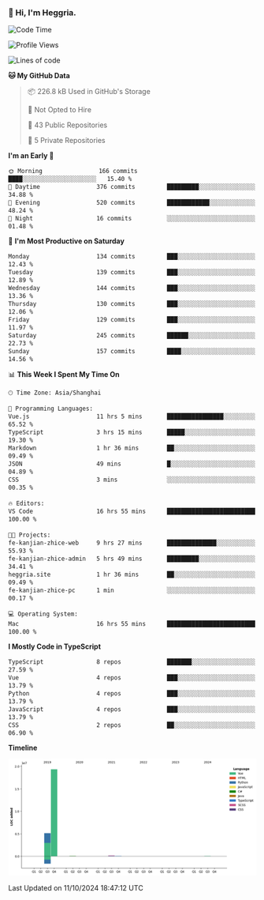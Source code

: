 ### 👋 Hi, I'm Heggria.

<!--START_SECTION:waka-->
![Code Time](http://img.shields.io/badge/Code%20Time-713%20hrs%2026%20mins-blue)

![Profile Views](http://img.shields.io/badge/Profile%20Views-0-blue)

![Lines of code](https://img.shields.io/badge/From%20Hello%20World%20I%27ve%20Written-24.8%20million%20lines%20of%20code-blue)

**🐱 My GitHub Data** 

> 📦 226.8 kB Used in GitHub's Storage 
 > 
> 🚫 Not Opted to Hire
 > 
> 📜 43 Public Repositories 
 > 
> 🔑 5 Private Repositories 
 > 
**I'm an Early 🐤** 

```text
🌞 Morning                166 commits         ████░░░░░░░░░░░░░░░░░░░░░   15.40 % 
🌆 Daytime                376 commits         █████████░░░░░░░░░░░░░░░░   34.88 % 
🌃 Evening                520 commits         ████████████░░░░░░░░░░░░░   48.24 % 
🌙 Night                  16 commits          ░░░░░░░░░░░░░░░░░░░░░░░░░   01.48 % 
```
📅 **I'm Most Productive on Saturday** 

```text
Monday                   134 commits         ███░░░░░░░░░░░░░░░░░░░░░░   12.43 % 
Tuesday                  139 commits         ███░░░░░░░░░░░░░░░░░░░░░░   12.89 % 
Wednesday                144 commits         ███░░░░░░░░░░░░░░░░░░░░░░   13.36 % 
Thursday                 130 commits         ███░░░░░░░░░░░░░░░░░░░░░░   12.06 % 
Friday                   129 commits         ███░░░░░░░░░░░░░░░░░░░░░░   11.97 % 
Saturday                 245 commits         ██████░░░░░░░░░░░░░░░░░░░   22.73 % 
Sunday                   157 commits         ████░░░░░░░░░░░░░░░░░░░░░   14.56 % 
```


📊 **This Week I Spent My Time On** 

```text
🕑︎ Time Zone: Asia/Shanghai

💬 Programming Languages: 
Vue.js                   11 hrs 5 mins       ████████████████░░░░░░░░░   65.52 % 
TypeScript               3 hrs 15 mins       █████░░░░░░░░░░░░░░░░░░░░   19.30 % 
Markdown                 1 hr 36 mins        ██░░░░░░░░░░░░░░░░░░░░░░░   09.49 % 
JSON                     49 mins             █░░░░░░░░░░░░░░░░░░░░░░░░   04.89 % 
CSS                      3 mins              ░░░░░░░░░░░░░░░░░░░░░░░░░   00.35 % 

🔥 Editors: 
VS Code                  16 hrs 55 mins      █████████████████████████   100.00 % 

🐱‍💻 Projects: 
fe-kanjian-zhice-web     9 hrs 27 mins       ██████████████░░░░░░░░░░░   55.93 % 
fe-kanjian-zhice-admin   5 hrs 49 mins       █████████░░░░░░░░░░░░░░░░   34.41 % 
heggria.site             1 hr 36 mins        ██░░░░░░░░░░░░░░░░░░░░░░░   09.49 % 
fe-kanjian-zhice-pc      1 min               ░░░░░░░░░░░░░░░░░░░░░░░░░   00.17 % 

💻 Operating System: 
Mac                      16 hrs 55 mins      █████████████████████████   100.00 % 
```

**I Mostly Code in TypeScript** 

```text
TypeScript               8 repos             ███████░░░░░░░░░░░░░░░░░░   27.59 % 
Vue                      4 repos             ███░░░░░░░░░░░░░░░░░░░░░░   13.79 % 
Python                   4 repos             ███░░░░░░░░░░░░░░░░░░░░░░   13.79 % 
JavaScript               4 repos             ███░░░░░░░░░░░░░░░░░░░░░░   13.79 % 
CSS                      2 repos             ██░░░░░░░░░░░░░░░░░░░░░░░   06.90 % 
```



**Timeline**

![Lines of Code chart](https://raw.githubusercontent.com/heggria/heggria/main/assets/bar_graph.png)


 Last Updated on 11/10/2024 18:47:12 UTC
<!--END_SECTION:waka-->
